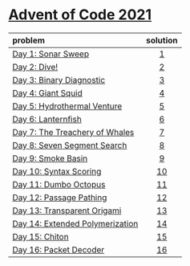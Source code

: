 # [Advent of Code 2021](https://adventofcode.com/2020)

| problem                                                                 |    solution    |
|:------------------------------------------------------------------------|:--------------:|
| [Day 1: Sonar Sweep](https://adventofcode.com/2021/day/1)               |  [1](1/1.py)   |
| [Day 2: Dive!](https://adventofcode.com/2021/day/2)                     |  [2](2/2.py)   |
| [Day 3: Binary Diagnostic](https://adventofcode.com/2021/day/3)         |  [3](3/3.py)   |
| [Day 4: Giant Squid](https://adventofcode.com/2021/day/4)               |  [4](4/4.py)   |
| [Day 5: Hydrothermal Venture](https://adventofcode.com/2021/day/5)      |  [5](5/5.py)   |
| [Day 6: Lanternfish](https://adventofcode.com/2021/day/6)               |  [6](6/6.py)   |
| [Day 7: The Treachery of Whales](https://adventofcode.com/2021/day/7)   |  [7](7/7.py)   |
| [Day 8: Seven Segment Search](https://adventofcode.com/2021/day/8)      |  [8](8/8.py)   |
| [Day 9: Smoke Basin](https://adventofcode.com/2021/day/9)               |  [9](9/9.py)   |
| [Day 10: Syntax Scoring](https://adventofcode.com/2021/day/10)          | [10](10/10.py) |
| [Day 11: Dumbo Octopus](https://adventofcode.com/2021/day/11)           | [11](11/11.py) |
| [Day 12: Passage Pathing](https://adventofcode.com/2021/day/12)         | [12](12/12.py) |
| [Day 13: Transparent Origami](https://adventofcode.com/2021/day/13)     | [13](13/13.py) |
| [Day 14: Extended Polymerization](https://adventofcode.com/2021/day/14) | [14](14/14.py) |
| [Day 15: Chiton](https://adventofcode.com/2021/day/15)                  | [15](15/15.py) |
| [Day 16: Packet Decoder](https://adventofcode.com/2021/day/16)          | [16](16/16.py) |

